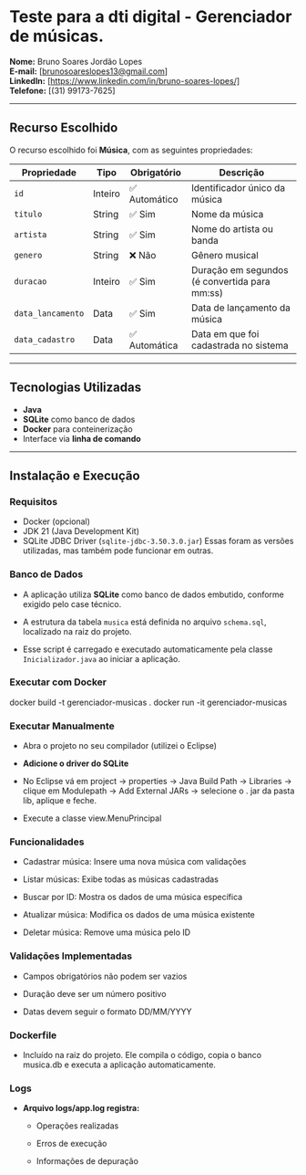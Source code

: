 # Teste para a dti digital - Gerenciador de músicas.

**Nome:** Bruno Soares Jordão Lopes  
**E-mail:** [brunosoareslopes13@gmail.com]  
**LinkedIn:** [https://www.linkedin.com/in/bruno-soares-lopes/]  
**Telefone:** [(31) 99173-7625]

---

## Recurso Escolhido
O recurso escolhido foi **Música**, com as seguintes propriedades:

| Propriedade        | Tipo       | Obrigatório   | Descrição                                       |
|--------------------|------------|---------------|-------------------------------------------------|
| `id`               | Inteiro    | ✅ Automático | Identificador único da música                  |
| `titulo`           | String     | ✅ Sim        | Nome da música                                 |
| `artista`          | String     | ✅ Sim        | Nome do artista ou banda                       |
| `genero`           | String     | ❌ Não        | Gênero musical                                 |
| `duracao`          | Inteiro    | ✅ Sim        | Duração em segundos (é convertida para mm:ss)  |
| `data_lancamento`  | Data       | ✅ Sim        | Data de lançamento da música                   |
| `data_cadastro`    | Data       | ✅ Automática | Data em que foi cadastrada no sistema          |


---

## Tecnologias Utilizadas

- **Java**
- **SQLite** como banco de dados
- **Docker** para conteinerização
- Interface via **linha de comando**

---

## Instalação e Execução

### Requisitos
- Docker (opcional)
- JDK 21 (Java Development Kit)
- SQLite JDBC Driver (`sqlite-jdbc-3.50.3.0.jar`)
Essas foram as versões utilizadas, mas também pode funcionar em outras.

### Banco de Dados
- A aplicação utiliza **SQLite** como banco de dados embutido, conforme exigido pelo case técnico.

- A estrutura da tabela `musica` está definida no arquivo `schema.sql`, localizado na raiz do projeto.  

- Esse script é carregado e executado automaticamente pela classe `Inicializador.java` ao iniciar a aplicação.

### Executar com Docker
docker build -t gerenciador-musicas .
docker run -it gerenciador-musicas

### Executar Manualmente
- Abra o projeto no seu compilador (utilizei o Eclipse)

- **Adicione o driver do SQLite**
- No Eclipse vá em project -> properties -> Java Build Path -> Libraries -> clique em Modulepath -> Add External JARs ->      selecione o . jar da pasta lib, aplique e feche.
  
- Execute a classe view.MenuPrincipal

### Funcionalidades
- Cadastrar música: Insere uma nova música com validações

- Listar músicas: Exibe todas as músicas cadastradas

- Buscar por ID: Mostra os dados de uma música específica

- Atualizar música: Modifica os dados de uma música existente

- Deletar música: Remove uma música pelo ID

### Validações Implementadas
- Campos obrigatórios não podem ser vazios

- Duração deve ser um número positivo

- Datas devem seguir o formato DD/MM/YYYY

### Dockerfile
- Incluído na raiz do projeto. Ele compila o código, copia o banco musica.db e executa a aplicação automaticamente.

### Logs
- **Arquivo logs/app.log registra:**

    - Operações realizadas

    - Erros de execução

    - Informações de depuração
